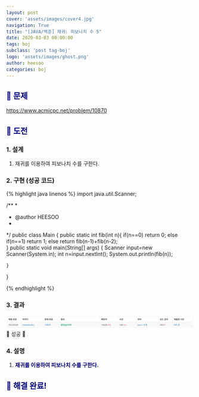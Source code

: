 ```yaml
---
layout: post
cover: 'assets/images/cover4.jpg'
navigation: True
title: "[JAVA/백준] 재귀: 피보나치 수 5"
date: 2020-03-03 00:00:00
tags: boj
subclass: 'post tag-boj'
logo: 'assets/images/ghost.png'
author: heesoo
categories: boj
---
```

## <span style="color:navy">👀 문제</span>
<https://www.acmicpc.net/problem/10870>

## <span style="color:navy">👊 도전</span>

### 1. 설계
1. 재귀를 이용하여 피보나치 수를 구한다.

### 2. 구현 (성공 코드)
{% highlight java linenos %}
import java.util.Scanner;

/**
 * 
 * @author HEESOO
 *
 */
public class Main {
	public static int fib(int n){
		if(n==0) return 0;
		else if(n==1) return 1;
		else return fib(n-1)+fib(n-2);		
	}
	public static void main(String[] args) {
		Scanner input=new Scanner(System.in);
		int n=input.nextInt();
		System.out.println(fib(n));
		
	}
	
}

 {% endhighlight %}

### 3. 결과
![실행결과](./assets/images/200303_9.PNG)
🤟 성공 🤟

### 4. 설명
1. **<span style="color:navy">재귀를 이용하여 피보나치 수를 구한다.</span>**

## <span style="color:navy">👏 해결 완료!</span>
